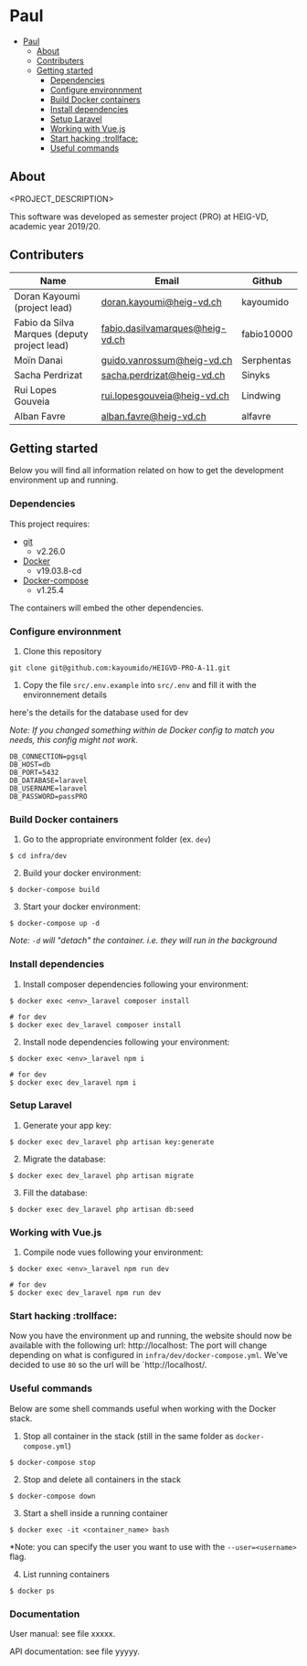 # Paul

- [Paul](#paul)
  - [About](#about)
  - [Contributers](#contributers)
  - [Getting started](#getting-started)
    - [Dependencies](#dependencies)
    - [Configure environnment](#configure-environnment)
    - [Build Docker containers](#build-docker-containers)
    - [Install dependencies](#install-dependencies)
    - [Setup Laravel](#setup-Laravel)
    - [Working with Vue.js](#working-with-Vue.js)
    - [Start hacking :trollface:](#start-hacking-:trollface:)
    - [Useful commands](#useful-commands)

## About
<PROJECT_DESCRIPTION>

This software was developed as semester project (PRO) at HEIG-VD,
academic year 2019/20.

## Contributers

| Name                                         | Email                           | Github     |
|----------------------------------------------|---------------------------------|------------|
| Doran Kayoumi (project lead)                 | doran.kayoumi@heig-vd.ch        | kayoumido  |
| Fabio da Silva Marques (deputy project lead) | fabio.dasilvamarques@heig-vd.ch | fabio10000 |
| Moïn Danai                                   | guido.vanrossum@heig-vd.ch      | Serphentas |
| Sacha Perdrizat                              | sacha.perdrizat@heig-vd.ch      | Sinyks     |
| Rui Lopes Gouveia                            | rui.lopesgouveia@heig-vd.ch     | Lindwing   |
| Alban Favre                                  | alban.favre@heig-vd.ch          | alfavre    |

## Getting started

Below you will find all information related on how to get the development environment up and running.

### Dependencies

This project requires:

- [git](https://git-scm.com/downloads)
  - v2.26.0
- [Docker](https://docs.docker.com/install/)
  - v19.03.8-cd
- [Docker-compose](https://docs.docker.com/compose/install/)
  - v1.25.4

The containers will embed the other dependencies.


### Configure environnment
1. Clone this repository
```
git clone git@github.com:kayoumido/HEIGVD-PRO-A-11.git
```

1. Copy the file `src/.env.example` into `src/.env` and fill it with the environnement details

here's the details for the database used for dev

*Note: If you changed something within de Docker config to match you needs, this config might not work.*
```
DB_CONNECTION=pgsql
DB_HOST=db
DB_PORT=5432
DB_DATABASE=laravel
DB_USERNAME=laravel
DB_PASSWORD=passPRO
```

### Build Docker containers
1. Go to the appropriate environment folder (ex. ``dev``)
```
$ cd infra/dev
```

2. Build your docker environment:
```shell
$ docker-compose build
```

3. Start your docker environment:
```shell
$ docker-compose up -d
```
*Note: `-d` will "detach" the container. i.e. they will run in the background*


### Install dependencies
1. Install composer dependencies following your environment:
```shell
$ docker exec <env>_laravel composer install

# for dev
$ docker exec dev_laravel composer install
```

2. Install node dependencies following your environment:
```shell
$ docker exec <env>_laravel npm i

# for dev
$ docker exec dev_laravel npm i
```

### Setup Laravel
1. Generate your app key:
```shell
$ docker exec dev_laravel php artisan key:generate
```

2. Migrate the database:
```shell
$ docker exec dev_laravel php artisan migrate
```

3. Fill the database:
```shell
$ docker exec dev_laravel php artisan db:seed
```

### Working with Vue.js
1. Compile node vues following your environment:
```shell
$ docker exec <env>_laravel npm run dev

# for dev
$ docker exec dev_laravel npm run dev
```

### Start hacking :trollface:
Now you have the environment up and running, the website should now be available with the following url: http://localhost:<port>
The port will change depending on what is configured in `infra/dev/docker-compose.yml`. We've decided to use `80`
so the url will be `http://localhost/.

### Useful commands
Below are some shell commands useful when working with the Docker stack.

1. Stop all container in the stack (still in the same folder as `docker-compose.yml`)
```shell
$ docker-compose stop
```
2. Stop and delete all containers in the stack
```shell
$ docker-compose down
```

3. Start a shell inside a running container
```shell
$ docker exec -it <container_name> bash
```
*Note: you can specify the user you want to use with the `--user=<username>` flag.

4. List running containers
```shell
$ docker ps
```

### Documentation

User manual: see file xxxxx.

API documentation: see file yyyyy.
